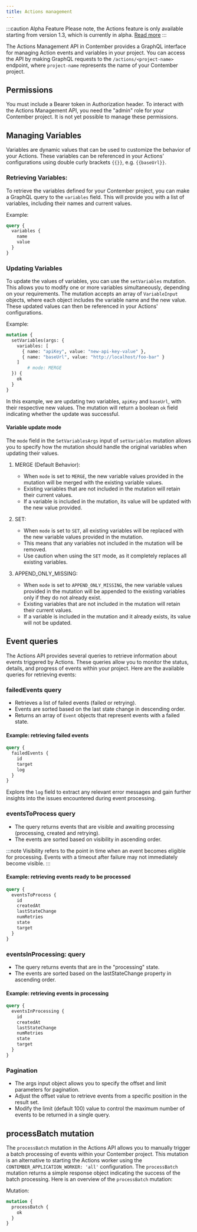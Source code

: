 ```yaml
---
title: Actions management
---
```


:::caution Alpha Feature
Please note, the Actions feature is only available starting from version 1.3, which is currently in alpha. [Read more](./overview.md#alpha-stage-feature)
:::

The Actions Management API in Contember provides a GraphQL interface for managing Action events and variables in your project. You can access the API by making GraphQL requests to the `/actions/<project-name>` endpoint, where `project-name` represents the name of your Contember project.

## Permissions
You must include a Bearer token in Authorization header. To interact with the Actions Management API, you need the "admin" role for your Contember project. It is not yet possible to manage these permissions.

## Managing Variables

Variables are dynamic values that can be used to customize the behavior of your Actions. These variables can be referenced in your Actions' configurations using double curly brackets `{{}}`, e.g. `{{baseUrl}}`.

### Retrieving Variables:
To retrieve the variables defined for your Contember project, you can make a GraphQL query to the `variables` field. This will provide you with a list of variables, including their names and current values. 

Example:

```graphql
query {
  variables {
    name
    value
  }
}
```

### Updating Variables

To update the values of variables, you can use the `setVariables` mutation. This allows you to modify one or more variables simultaneously, depending on your requirements. The mutation accepts an array of `VariableInput` objects, where each object includes the variable name and the new value. These updated values can then be referenced in your Actions' configurations.

Example:

```graphql
mutation {
  setVariables(args: {
    variables: [
      { name: "apiKey", value: "new-api-key-value" },
      { name: "baseUrl", value: "http://localhost/foo-bar" }
    ]
		# mode: MERGE
  }) {
    ok
  }
}
```

In this example, we are updating two variables, `apiKey` and `baseUrl`, with their respective new values. The mutation will return a boolean `ok` field indicating whether the update was successful.

#### Variable update mode

The `mode` field in the `SetVariablesArgs` input of `setVariables` mutation allows you to specify how the mutation should handle the original variables when updating their values. 

1. MERGE (Default Behavior):
	- When `mode` is set to `MERGE`, the new variable values provided in the mutation will be merged with the existing variable values.
	- Existing variables that are not included in the mutation will retain their current values.
	- If a variable is included in the mutation, its value will be updated with the new value provided.

2. SET:
	- When `mode` is set to `SET`, all existing variables will be replaced with the new variable values provided in the mutation.
	- This means that any variables not included in the mutation will be removed.
	- Use caution when using the `SET` mode, as it completely replaces all existing variables.

3. APPEND_ONLY_MISSING:
	- When `mode` is set to `APPEND_ONLY_MISSING`, the new variable values provided in the mutation will be appended to the existing variables only if they do not already exist.
	- Existing variables that are not included in the mutation will retain their current values.
	- If a variable is included in the mutation and it already exists, its value will not be updated.


## Event queries

The Actions API provides several queries to retrieve information about events triggered by Actions. These queries allow you to monitor the status, details, and progress of events within your project. Here are the available queries for retrieving events:

### failedEvents query
	
- Retrieves a list of failed events (failed or retrying).
- Events are sorted based on the last state change in descending order.
- Returns an array of `Event` objects that represent events with a failed state.

#### Example: retrieving failed events

```graphql
query {
  failedEvents {
    id
    target
    log
  }
}
```

Explore the `log` field to extract any relevant error messages and gain further insights into the issues encountered during event processing.

### eventsToProcess query

- The  query returns events that are visible and awaiting processing (processing, created and retrying).
- The events are sorted based on visibility in ascending order.

:::note
Visibility refers to the point in time when an event becomes eligible for processing. Events with a timeout after failure may not immediately become visible.
:::

#### Example: retrieving events ready to be processed

```graphql
query {
  eventsToProcess {
    id
    createdAt
    lastStateChange
    numRetries
    state
    target
  }
}
```

### eventsInProcessing: query

- The query returns events that are in the "processing" state.
- The events are sorted based on the lastStateChange property in ascending order.

#### Example: retrieving events in processing

```graphql
query {
  eventsInProcessing {
    id
    createdAt
    lastStateChange
    numRetries
    state
    target
  }
}
```


### Pagination

- The args input object allows you to specify the offset and limit parameters for pagination.
- Adjust the offset value to retrieve events from a specific position in the result set.
- Modify the limit (default 100) value to control the maximum number of events to be returned in a single query.

## processBatch mutation

The `processBatch` mutation in the Actions API allows you to manually trigger a batch processing of events within your Contember project. This mutation is an alternative to starting the Actions worker using the `CONTEMBER_APPLICATION_WORKER: 'all'` configuration. The `processBatch` mutation returns a simple response object indicating the success of the batch processing. Here is an overview of the `processBatch` mutation:

Mutation:

```graphql
mutation {
  processBatch {
    ok
  }
}
```

